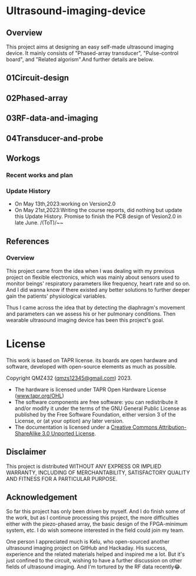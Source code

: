 # Ultrasound-imaging-device
## Overview
This project aims at designing an easy self-made ultrasound imaging device. It mainly consists of "Phased-array transducer", "Pulse-control board", and "Related algorism".And further details are below.

## 01Circuit-design
## 02Phased-array
## 03RF-data-and-imaging
## 04Transducer-and-probe

## Workogs
### Recent works and plan
### Update History
- On May 13th,2023:working on Version2.0
- On May 21st,2023:Writing the course reports, did nothing but update this Update History. Promise to finish the PCB design of Vesion2.0 in late June. /(ToT)/~~

## References
### Overview 
This project came from the idea when I was dealing with my previous project on flexible electronics, which was mainly about sensors used to monitor beings' respiratory parameters like frequency, heart rate and so on. And I did wanna know if there existed any better solutions to further deeper gain the patients' physiological variables.

Thus I came across the idea that by detecting the diaphragm's movement and parameters can we assess his or her pulmonary conditions. Then wearable ultrasound imaging device has been this project's goal.



# License

This work is based on TAPR license. its boards are open hardware and software, developed with open-source elements as much as possible.

Copyright QMZ432 (qmzs12345@gmail.com) 2023.

* The hardware is licensed under TAPR Open Hardware License (www.tapr.org/OHL)
* The software components are free software: you can redistribute it and/or modify it under the terms of the GNU General Public License as published by the Free Software Foundation, either version 3 of the License, or (at your option) any later version.
* The documentation is licensed under a [Creative Commons Attribution-ShareAlike 3.0 Unported License](http://creativecommons.org/licenses/by-sa/3.0/).

## Disclaimer

This project is distributed WITHOUT ANY EXPRESS OR IMPLIED WARRANTY, INCLUDING OF MERCHANTABILITY, SATISFACTORY QUALITY AND FITNESS FOR A PARTICULAR PURPOSE. 

## Acknowledgement

So far this project has only been driven by myself. And I do finish some of the work, but as I continue processing this project, the more difficulties either with the piezo-phased array, the basic design of the FPGA-minimum system, etc. I do wish someone interested in the field could join my team.

One person I appreciated much is Kelu, who open-sourced another ultrasound imaging project on GitHub and Hackaday. His success, experience and the related materials helped and inspired me a lot. But it's just confined to the circuit, wishing to have a further discussion on other fields of ultrasound imaging. And I'm tortured by the RF data recently:joy:.